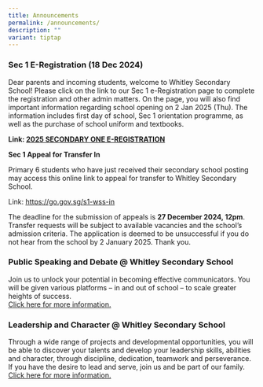 ```yaml
---
title: Announcements
permalink: /announcements/
description: ""
variant: tiptap
---
```

<h3><strong>Sec 1 E-Registration (18 Dec 2024)</strong></h3>
<p>Dear parents and incoming students, welcome to Whitley Secondary School!
Please click on the link to our Sec 1 e-Registration page to complete the
registration and other admin matters. On the page, you will also find important
information regarding school opening on 2 Jan 2025 (Thu). The information
includes first day of school, Sec 1 orientation programme, as well as the
purchase of school uniform and textbooks.</p>
<p></p>
<p><strong>Link: <a href="https://www.whitleysec.moe.edu.sg/2025-secondary-one-e-registration/" rel="noopener noreferrer nofollow" target="_blank">2025 SECONDARY ONE E-REGISTRATION</a></strong>
</p>
<p><strong>Sec 1 Appeal for Transfer In</strong>
</p>
<p>Primary 6 students who have just received their secondary school posting
may access this online link to appeal for transfer to Whitley Secondary
School.</p>
<p>Link: <a href="https://go.gov.sg/s1-wss-in" rel="noopener noreferrer nofollow" target="_blank"><u>https://go.gov.sg/s1-wss-in</u></a>
</p>
<p></p>
<p>The deadline for the submission of appeals is <strong>27 December 2024, 12pm</strong>.
Transfer requests will be subject to available vacancies and the school’s
admission criteria. The application is deemed to be unsuccessful if you
do not hear from the school by 2 January 2025. Thank you.</p>
<p></p>
<h3><strong>Public Speaking and Debate @ Whitley Secondary School</strong></h3>
<p>Join us to unlock your potential in becoming effective communicators.
You will be given various platforms – in and out of school – to scale greater
heights of success.
<br><a href="https://www.whitleysec.moe.edu.sg/useful-links/direct-school-admission/public-speaking-and-debate/" rel="noopener noreferrer nofollow" target="_blank">Click here for more information.</a>
</p>
<h3><strong>Leadership and Character @ Whitley Secondary School</strong></h3>
<p>Through a wide range of projects and developmental opportunities, you
will be able to discover your talents and develop your leadership skills,
abilities and character, through discipline, dedication, teamwork and perseverance.
If you have the desire to lead and serve, join us and be part of our family.
<br><a href="https://www.whitleysec.moe.edu.sg/useful-links/direct-school-admission/leadership-and-character-at-whitley-secondary-school/" rel="noopener noreferrer nofollow" target="_blank">Click here for more information.</a>
</p>
<p></p>